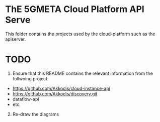 # ThE 5GMETA Cloud Platform API Serve

This folder contains the projects used by the cloud-platform such as the apiserver.


# TODO

1. Ensure that this README contains the relevant information from the follwoing project:
  - https://github.com/Akkodis/cloud-instance-api
  - https://github.com/Akkodis/discovery.git
  - dataflow-api
  - etc.
2. Re-draw the diagrams
